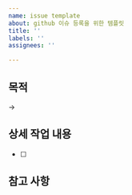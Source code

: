 ```yaml
---
name: issue template
about: github 이슈 등록을 위한 템플릿
title: ''
labels: ''
assignees: ''

---
```


## 목적
->
## 상세 작업 내용
- [ ]
## 참고 사항
